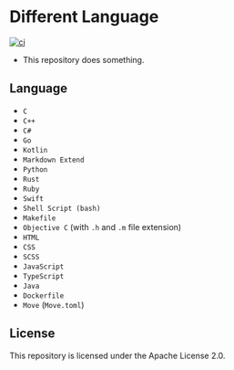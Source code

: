 # Different Language
[![ci](https://github.com/ttiimmothy/different-languages/actions/workflows/ci.yml/badge.svg)](https://github.com/ttiimmothy/different-languages/actions/workflows/ci.yml)

- This repository does something.

## Language

- `C`
- `C++`
- `C#`
- `Go`
- `Kotlin`
- `Markdown Extend`
- `Python`
- `Rust`
- `Ruby`
- `Swift`
- `Shell Script (bash)`
- `Makefile`
- `Objective C` (with `.h` and `.m` file extension)
- `HTML`
- `CSS`
- `SCSS`
- `JavaScript`
- `TypeScript`
- `Java`
- `Dockerfile`
- `Move` (`Move.toml`)

## License

This repository is licensed under the Apache License 2.0.